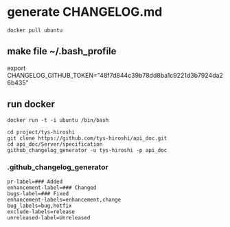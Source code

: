 # generate CHANGELOG.md

```
docker pull ubuntu
```

## make file ~/.bash_profile

export CHANGELOG_GITHUB_TOKEN="48f7d844c39b78dd8ba1c9221d3b7924da26b435"


## run docker

```
docker run -t -i ubuntu /bin/bash
```

```
cd project/tys-hiroshi
git clone https://github.com/tys-hiroshi/api_doc.git
cd api_doc/Server/specification
github_changelog_generator -u tys-hiroshi -p api_doc
```

### .github_changelog_generator

```
pr-label=### Added
enhancement-label=### Changed
bugs-label=### Fixed
enhancement-labels=enhancement,change
bug_labels=bug,hotfix
exclude-labels=release
unreleased-label=Unreleased
```
